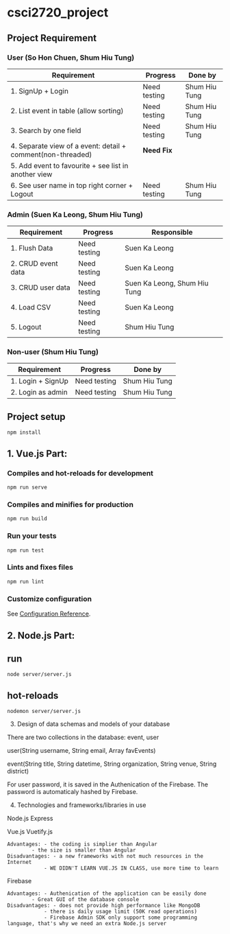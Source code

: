 
# csci2720_project

  
## Project Requirement

### User (So Hon Chuen, Shum Hiu Tung)
| Requirement | Progress | Done by |
|--|--|--|
| 1. SignUp + Login | Need testing | Shum Hiu Tung |
| 2. List event in table (allow sorting) | Need testing | Shum Hiu Tung |
| 3. Search by one field | Need testing | Shum Hiu Tung |
| 4. Separate view of a event: detail + comment(non-threaded) | **Need Fix** |
| 5. Add event to favourite + see list in another view |  |
| 6. See user name in top right corner + Logout | Need testing | Shum Hiu Tung |

### Admin (Suen Ka Leong, Shum Hiu Tung)
| Requirement | Progress | Responsible |
|--|--|--|
| 1. Flush Data | Need testing | Suen Ka Leong |
| 2. CRUD event data | Need testing | Suen Ka Leong |
| 3. CRUD user data | Need testing | Suen Ka Leong, Shum Hiu Tung |
| 4. Load CSV | Need testing | Suen Ka Leong |
| 5. Logout | Need testing | Shum Hiu Tung |

### Non-user (Shum Hiu Tung)
| Requirement | Progress | Done by |
|--|--|--|
| 1. Login + SignUp | Need testing | Shum Hiu Tung |
| 2. Login as admin | Need testing | Shum Hiu Tung |


## Project setup
```
npm install
```

## 1. Vue.js Part:

### Compiles and hot-reloads for development
```
npm run serve
```
### Compiles and minifies for production
```
npm run build
```

### Run your tests
```
npm run test
```
### Lints and fixes files
```
npm run lint
```

### Customize configuration
See [Configuration Reference](https://cli.vuejs.org/config/).

## 2. Node.js Part:
## run
```
node server/server.js
```
## hot-reloads
```
nodemon server/server.js
```


3. Design of data schemas and models of your database

There are two collections in the database: event, user

user(String username, String email, Array favEvents)

event(String title, String datetime, String organization, String venue, String district)

For user password, it is saved in the Authenication of the Firebase. The password is automaticaly hashed by Firebase.

4. Technologies and frameworks/libraries in use

Node.js Express

Vue.js Vuetify.js

	Advantages: - the coding is simplier than Angular
			- the size is smaller than Angular
	Disadvantages: - a new frameworks with not much resources in the Internet
				- WE DIDN'T LEARN VUE.JS IN CLASS, use more time to learn

Firebase

	Advantages: - Authenication of the application can be easily done
			- Great GUI of the database console
	Disadvantages: - does not provide high performance like MongoDB
				- there is daily usage limit (50K read operations)
				- Firebase Admin SDK only support some programming language, that's why we need an extra Node.js server
